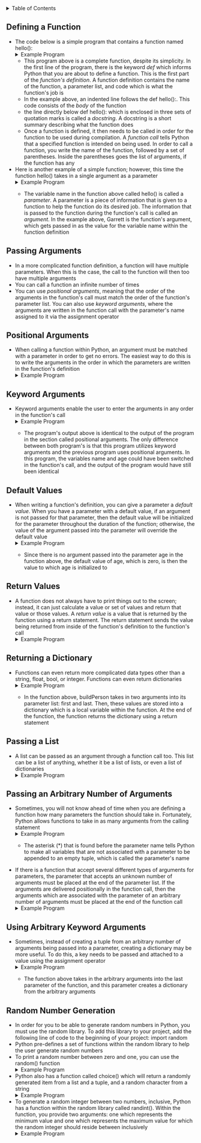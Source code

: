 <details>
<summary>Table of Contents</summary>
<ol>
  <li>
    <a href='#defining-a-function'>Defining a Function</a>
  </li>
  <li>
    <a href='#passing-arguments'>Passing Arguments</a>
  </li>
  <li>
    <a href='#positional-arguments'>Positional Arguments</a>
  </li>  
  <li>
    <a href='#keyword-arguments'>Keyword Arguments</a>
  </li> 
  <li>
    <a href='#default-values'>Default Values</a>
  </li>
  <li>
    <a href='#return-values'>Return Values</a>
  </li> 
  <li>
    <a href='#returning-a-dictionary'>Returning a Dictionary</a>
  </li>    
  <li>
    <a href='#passing-a-list'>Passing a List</a>
  </li>  
  <li>
    <a href='#passing-an-arbitrary-number-of-arguments'>Passing an Arbitrary Number of Arguments</a>
  </li> 
  <li>
    <a href='#using-arbitrary-keyword-arguments'>Using Arbitrary Keyword Arguments</a>
  </li> 
  <li>
    <a href='#storing-your-functions-in-modules'>Storing your Functions in Modules</a>
  </li>   
  <li>
    <a href='#random-number-generation'>Random Number Generation</a>
  </li>                
</ol>
</details>

## Defining a Function
<ul>
  <li>
    <a>The code below is a simple program that contains a function named hello():</a>
    <details>
    <summary>Example Program</summary>
      <ul>
        <pre>
          <code>
            def hello():<br />
	            """Display a simple greeting."""<br />
	            print("Hello!")<br />
            hello()<br />
          </code>
        </pre>  
        <details>
        <summary>Output</summary>
          <pre>
            <code>
              Hello!<br />
            </code>
          </pre>  
        </details>
      </ul>  
    </details>
    <ul>
      <li>
        <a>This program above is a complete function, despite its simplicity.  In the first line of the program, there is the keyword <em>def</em> which informs Python that you are about to define a function.  This is the first part of the <em>function's definition</em>.  A function definition contains the name of the function, a parameter list, and code which is what the function's job is</a>
      </li> 
      <li>
        <a>In the example above, an indented line follows the def hello():.  This code consists of the <em>body</em> of the function</a>
      </li>
      <li>
        <a>the line directly below def hello(): which is enclosed in three sets of quotation marks is called a <em>docstring</em>.  A docstring is a short summary describing what the function does</a>  
      </li>  
      <li>
        <a>Once a function is defined, it then needs to be called in order for the function to be used during compilation.  A <em>function call</em> tells Python that a specified function is intended on being used.  In order to call a function, you write the name of the function, followed by a set of parentheses.  Inside the parentheses goes the list of arguments, if the function has any</a>
      </li>  
    </ul> 
  </li> 
  <li>
    <a>Here is another example of a simple function; however, this time the function hello() takes in a single argument as a parameter</a> 
  </li> 
  <details>
  <summary>Example Program</summary>
    <ul>
      <pre>
        <code>
          def hello(name):<br />
              """Display a simple greeting."""<br />
              print("Hello! " + name)<br />
              hello("Garrett")<br />
        </code>
      </pre>  
      <details>
      <summary>Output</summary>
        <pre>
          <code>
            Hello Garrett!<br />
          </code>
        </pre>  
      </details>
    </ul>  
  </details> 
    <ul>
      <li>
        <a>The variable name in the function above called hello() is called a <em>parameter</em>.  A parameter is a piece of information that is given to a function to help the function do its desired job.  The information that is passed to the function during the function's call is called an <em>argument</em>.  In the example above, Garrett is the function's argument, which gets passed in as the value for the variable name within the function definition</a> 
      </li>  
    </ul>  
  </li>      
</ul>

## Passing Arguments
<ul>
  <li>
    <a>In a more complicated function definition, a function will have multiple parameters.  When this is the case, the call to the function will then too have multiple arguments</a>
  </li>
  <li>
    <a>You can call a function an infinite number of times</a>
  </li>
  <li>
    <a>You can use <em>positional arguments</em>, meaning that the order of the arguments in the function's call must match the order of the function's parameter list.  You can also use <em>keyword arguments</em>, where the arguments are written in the function call with the parameter's name assigned to it via the assignment operator</a>
  </li>   
</ul>

## Positional Arguments
<ul>
  <li>
    <a>When calling a function within Python, an argument must be matched with a parameter in order to get no errors.  The easiest way to do this is to write the arguments in the order in which the parameters are written in the function's definition</a>
  </li>
  <details>
  <summary>Example Program</summary>
    <ul>
      <pre>
        <code>
          def hello(name, age):<br />
	          """Display a simple greeting."""<br />
	          print("Hello! " + name + "\nYour age: " + str(age))<br />
          hello("Garrett", 20)<br />
        </code>
      </pre>  
      <details>
      <summary>Output</summary>
        <pre>
          <code>
            Hello! Garrett<br />
            Your age: 20<br />
          </code>
        </pre>  
      </details>
    </ul>  
  </details> 
</ul>    

## Keyword Arguments
<ul>
  <li>
    <a>Keyword arguments enable the user to enter the arguments in any order in the function's call</a>
  </li>
  <details>
  <summary>Example Program</summary>
    <ul>
      <pre>
        <code>
          def hello(name, age):
	          """Display a simple greeting."""
	          print("Hello! " + name + "\nYour age: " + str(age))
          hello(name = "Garrett", age = 20)
        </code>
      </pre>  
      <details>
      <summary>Output</summary>
        <pre>
          <code>
            Hello! Garrett<br />
            Your age: 20<br />
          </code>
        </pre>  
      </details>
    </ul>  
  </details> 
  <ul>
    <li>
      <a>The program's output above is identical to the output of the program in the section called positional arguments.  The only difference between both program's is that this program utilizes keyword arguments and the previous program uses positional arguments.  In this program, the variables name and age could have been switched in the function's call, and the output of the program would have still been identical</a>
    </li>
  </ul>  
</ul>   

## Default Values
<ul>
  <li>
    <a>When writing a function's definition, you can give a parameter a <em>default value</em>.  When you have a parameter with a default value, if an argument is not passed for that parameter, then the default value will be initialized for the parameter throughout the duration of the function; otherwise, the value of the argument passed into the parameter will override the default value</a>
  </li>
  <details>
  <summary>Example Program</summary>
    <ul>
      <pre>
        <code>
          def hello(name, age = 0):
	          """Display a simple greeting."""
	          print("Hello! " + name + "\nYour age: " + str(age))
          hello(name = "Garrett")
        </code>
      </pre>  
      <details>
      <summary>Output</summary>
        <pre>
          <code>
            Hello! Garrett<br />
            Your age: 0<br />
          </code>
        </pre>  
      </details>
    </ul>  
  </details> 
  <ul>
    <li>
      <a>Since there is no argument passed into the parameter age in the function above, the default value of age, which is zero, is then the value to which age is initialized to</a>
    </li>
  </ul>    
</ul>  

## Return Values
<ul>
  <li>
    <a>A function does not always have to print things out to the screen; instead, it can just calculate a value or set of values and return that value or those values.  A <em>return value</em> is a value that is returned by the function using a return statement.  The return statement sends the value being returned from inside of the function's definition to the function's call</a>
  </li>
  <details>
  <summary>Example Program</summary>
    <ul>
      <pre>
        <code>
          def formattedName(first, last, middle = " "):
	          """Returns the formatted name"""
	          full = " "
	          if middle == " ":
	              full = first + " " + last
	          else:
	              full = first + " " + middle + " " + last    
	          return full.title()
	      print(formattedName("garrett", "ellis", "david"))
          print(formattedName(first = "garrett", last = "david"))
        </code>
      </pre>  
      <details>
      <summary>Output</summary>
        <pre>
          <code>
            Garrett David Ellis<br />
            Garrett David<br />
          </code>
        </pre>  
      </details>
    </ul>  
  </details> 
</ul>

## Returning a Dictionary
<ul>
  <li>
    <a>Functions can even return more complicated data types other than a string, float, bool, or integer.  Functions can even return dictionaries</a>
  </li>
  <details>
  <summary>Example Program</summary>
    <ul>
      <pre>
        <code>
          def buildPerson(first, last):<br />
	          """Returns a dictionary of information about a person"""<br />
	          person = {"first": first, "last": last}<br />
	          return person<br />
          print(buildPerson<br />("Garrett", "Ellis"))<br />
        </code>
      </pre>  
      <details>
      <summary>Output</summary>
        <pre>
          <code>
            {'first': 'Garrett', 'last': 'Ellis'}<br />
          </code>
        </pre>  
      </details>
    </ul>  
  </details> 
  <ul>
    <li>
      <a>In the function above, buildPerson takes in two arguments into its parameter list: first and last.  Then, these values are stored into a dictionary which is a local variable within the function.  At the end of the function, the function returns the dictionary using a return statement</a> 
    </li>
  </ul>    
</ul>  

## Passing a List
<ul>
  <li>
    <a>A list can be passed as an argument through a function call too.  This list can be a list of anything, whether it be a list of lists, or even a list of dictionaries</a>
  </li>
  <details>
  <summary>Example Program</summary>
    <ul>
      <pre>
        <code>
          def printUsers(usernames):<br />
              """This function prints a simple greeting to each user in the list"""<br />
              for users in usernames:<br />
                  print("Hello " + user.title() + "!")<br />
          usernames = ["garrett", "sarah", "samantha"];<br />
          printUsers(usernames)<br />        
        </code>
      </pre>  
      <details>
      <summary>Output</summary>
        <pre>
          <code>
            Hello Garrett!<br />
            Hello Sarah!<br />
            Hello Samantha!<br />
          </code>
        </pre>  
      </details>
    </ul>  
  </details> 
</ul>    

## Passing an Arbitrary Number of Arguments
<ul>
  <li>
    <a>Sometimes, you will not know ahead of time when you are defining a function how many parameters the function should take in.  Fortunately, Python allows functions to take in as many arguments from the calling statement</a>
  </li>
  <details>
  <summary>Example Program</summary>
    <ul>
      <pre>
        <code>
          def makePizza(*toppings):<br />
              """This function prints a list of toppings that will go on a pizza"""<br />
              print(toppings)<br />
          makePizza("cheese")<br />
          makePizza("garlic", "onions", "cheese")<br />    
        </code>
      </pre>  
      <details>
      <summary>Output</summary>
        <pre>
          <code>
            ('cheese')<br />
            ('garlic', 'onions', 'cheese')<br />
          </code>
        </pre>  
      </details>
    </ul>  
  </details>
  <ul>
    <li>
      <a>The asterisk (*) that is found before the parameter name tells Python to make all variables that are not associated with a parameter to be appended to an empty tuple, which is called the parameter's name</a> 
    </li>
  </ul>
</ul>    
<ul>
  <li>  
    <a>If there is a function that accept several different types of arguments for parameters, the parameter that accepts an unknown number of arguments must be placed at the end of the parameter list.  If the arguments are delivered positionally in the function call, then the arguments which are associated with the parameter of an arbitrary number of arguments must be placed at the end of the function call</a>
  </li>   
  <details>
  <summary>Example Program</summary>
    <ul>
      <pre>
        <code>
          def makePizza(size, *toppings):<br />
              """This function prints the list of toppings that have been requested"""<br />
              print("Making a " + str(size) + "-inch pizza with the following toppings:)<br />
              for topping in toppings:<br />
                  print("- " + topping.title())<br />
          makePizza(19, "cheese")<br />
          makePizza(20, "garlic", "onions", "cheese")<br />        
        </code>
      </pre>  
      <details>
      <summary>Output</summary>
        <pre>
          <code>
            Making a 19-inch pizza with the following toppings:<br />
            - Cheese<br />
            Making a 20-inch pizza with the following toppings:<br />
            - Garlic<br />
            - Onions<br />
            - Cheese<br />
          </code>
        </pre>  
      </details>
    </ul>  
  </details>    
</ul>    

## Using Arbitrary Keyword Arguments
<ul>
  <li>
    <a>Sometimes, instead of creating a tuple from an arbitrary number of arguments being passed into a parameter, creating a dictionary may be more useful.  To do this, a key needs to be passed and attached to a value using the assignment operator</a>
  </li>
  <details>
  <summary>Example Program</summary>
    <ul>
      <pre>
        <code>
          def buildProfile(first, last, **userInfo):<br />
              profile = {}<br />
              profile["first"] = first<br />
              profile["last"] = last<br />
              for key, value in userInfo.items():<br />
                  profile[key] = value<br />
              return profile<br />
          userInfo = buildProfile("Garrett", "Ellis", location = "Tampa", field = "math")<br />
          print(userInfo)<br />        
        </code>
      </pre>  
      <details>
      <summary>Output</summary>
        <pre>
          <code>
            {'first': 'Garrett', 'last': 'Ellis', 'location': 'Tampa', 'field': 'math'}<br />
          </code>
        </pre>  
      </details>
    </ul>  
  </details>
  <ul>
    <li>
      <a>The function above takes in the arbitrary arguments into the last parameter of the function, and this parameter creates a dictionary from the arbitrary arguments</a>
    </li>
  </ul>     
</ul>    

## Random Number Generation
<ul>
  <li>
    <a>In order for you to be able to generate random numbers in Python, you must use the random library.  To add this library to your project, add the following line of code to the beginning of your project: import random</a>
  </li>
  <li>
    <a>Python pre-defines a set of functions within the random library to help the user generate random numbers</a>
  </li>    
  <li>
    <a>To print a random number between zero and one, you can use the random() function</a>
  </li>  
  <details>
  <summary>Example Program</summary>
    <ul>
      <pre>
        <code>
          import random<br />  
          print(random.random())<br />     
        </code>
      </pre>  
      <details>
      <summary>Output</summary>
        <pre>
          <code>
            The output of this program is any random float that exists between the integers zero and one<br />
          </code>
        </pre>  
      </details>
    </ul>  
  </details>
  <li>
    <a>Python also has a function called choice() which will return a randomly generated item from a list and a tuple, and a random character from a string</a>
  </li>
  <details>
  <summary>Example Program</summary>
    <ul>
      <pre>
        <code>
          import random<br />
          letters = ['a', 'b', 'c']<br />
          print(random.choice(letters))<br />       
        </code>
      </pre>  
      <details>
      <summary>Output</summary>
        <pre>
          <code>
            The output of this program could either be: 'a', 'b', or 'c'<br />
          </code>
        </pre>  
      </details>
    </ul>  
  </details>
  <li>
    <a>To generate a random integer between two numbers, inclusive, Python has a function within the random library called randint().  Within the function, you provide two arguments: one which represents the minimum value and one which represents the maximum value for which the random integer should reside between inclusively</a> 
  </li>
  <details>
  <summary>Example Program</summary>
    <ul>
      <pre>
        <code>
          import random<br />
          print(random.randint(1, 10))<br />       
        </code>
      </pre>  
      <details>
      <summary>Output</summary>
        <pre>
          <code>
            The output of this program could be any integer that lies between one and ten, including both values one and ten<br />
          </code>
        </pre>  
      </details>
    </ul>  
  </details>   
</ul>  